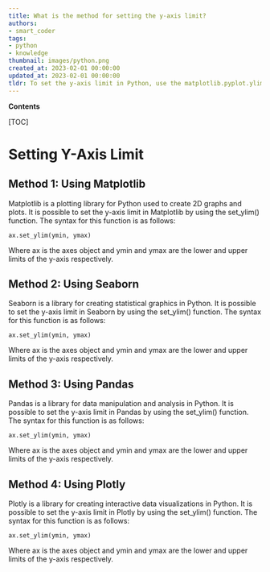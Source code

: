 ```yaml
---
title: What is the method for setting the y-axis limit?
authors:
- smart_coder
tags:
- python
- knowledge
thumbnail: images/python.png
created_at: 2023-02-01 00:00:00
updated_at: 2023-02-01 00:00:00
tldr: To set the y-axis limit in Python, use the matplotlib.pyplot.ylim() function.
---
```


**Contents**

[TOC]

# Setting Y-Axis Limit

## Method 1: Using Matplotlib
Matplotlib is a plotting library for Python used to create 2D graphs and plots. It is possible to set the y-axis limit in Matplotlib by using the set_ylim() function. The syntax for this function is as follows:

```
ax.set_ylim(ymin, ymax)
```

Where ax is the axes object and ymin and ymax are the lower and upper limits of the y-axis respectively.

## Method 2: Using Seaborn
Seaborn is a library for creating statistical graphics in Python. It is possible to set the y-axis limit in Seaborn by using the set_ylim() function. The syntax for this function is as follows:

```
ax.set_ylim(ymin, ymax)
```

Where ax is the axes object and ymin and ymax are the lower and upper limits of the y-axis respectively.

## Method 3: Using Pandas
Pandas is a library for data manipulation and analysis in Python. It is possible to set the y-axis limit in Pandas by using the set_ylim() function. The syntax for this function is as follows:

```
ax.set_ylim(ymin, ymax)
```

Where ax is the axes object and ymin and ymax are the lower and upper limits of the y-axis respectively.

## Method 4: Using Plotly
Plotly is a library for creating interactive data visualizations in Python. It is possible to set the y-axis limit in Plotly by using the set_ylim() function. The syntax for this function is as follows:

```
ax.set_ylim(ymin, ymax)
```

Where ax is the axes object and ymin and ymax are the lower and upper limits of the y-axis respectively.

